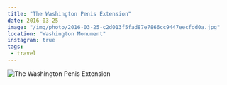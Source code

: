 ```yaml
---
title: "The Washington Penis Extension"
date: 2016-03-25
image: "/img/photo/2016-03-25-c2d013f5fad87e7866cc9447eecfdd0a.jpg"
location: "Washington Monument"
instagram: true
tags:
 - travel
---
```


![The Washington Penis Extension](/img/photo/2016-03-25-c2d013f5fad87e7866cc9447eecfdd0a.jpg)
